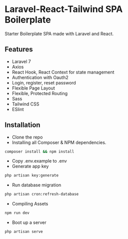 # Laravel-React-Tailwind SPA Boilerplate

Starter Boilerplate SPA made with Laravel and React.

## Features

- Laravel 7
- Axios
- React Hook, React Context for state management
- Authentication with Oauth2
- Login, register, reset password
- Flexible Page Layout
- Flexible, Protected Routing
- Sass
- Tailwind CSS
- ESlint

## Installation

- Clone the repo
- Installing all Composer & NPM dependencies.

```bash
composer install && npm install
```

- Copy .env.example to .env
- Generate app key

```bash
php artisan key:generate
```

- Run database migration

```bash
php artisan cron:refresh-database
```

- Compiling Assets

```bash
npm run dev
```

- Boot up a server

```bash
php artisan serve
```
